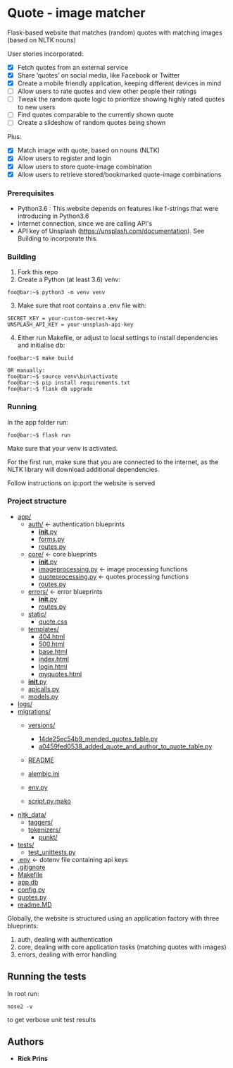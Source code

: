 # Quote - image matcher

Flask-based website that matches (random) quotes with matching images (based on NLTK nouns)

User stories incorporated:
- [x] Fetch quotes from an external service 
- [x] Share ‘quotes’ on social media, like Facebook or Twitter
- [x] Create a mobile friendly application, keeping different devices in mind
- [ ] Allow users to rate quotes and view other people their ratings
- [ ] Tweak the random quote logic to prioritize showing highly rated quotes to new users
- [ ] Find quotes comparable to the currently shown quote
- [ ] Create a slideshow of random quotes being shown

Plus:
- [x] Match image with quote, based on nouns (NLTK)
- [x] Allow users to register and login
- [x] Allow users to store quote-image combination
- [x] Allow users to retrieve stored/bookmarked quote-image combinations

### Prerequisites

- Python3.6 : This website depends on features like f-strings that were introducing in Python3.6
- Internet connection, since we are calling API's
- API key of Unsplash (https://unsplash.com/documentation). See Building to incorporate this.

### Building

1. Fork this repo
2. Create a Python (at least 3.6) venv:

```
foo@bar:~$ python3 -m venv venv
```

3. Make sure that root contains a .env file with:

```
SECRET_KEY = your-custom-secret-key
UNSPLASH_API_KEY = your-unsplash-api-key

```

4. Either run Makefile, or adjust to local settings to install dependencies and initialise db:

```
foo@bar:~$ make build

OR manually:
foo@bar:~$ source venv\bin\activate
foo@bar:~$ pip install requirements.txt
foo@bar:~$ flask db upgrade
```

### Running

In the app folder run:

```
foo@bar:~$ flask run
```
Make sure that your venv is activated.

For the first run, make sure that you are connected to the internet, as the NLTK library will download additional dependencies.

Follow instructions on ip:port the website is served

### Project structure


* [app/](//tree/master/quote/app)
  * [auth/](//tree/master/quote/app/auth) &larr; authentication blueprints
    * [__init__.py](//tree/master/quote/app/auth/__init__.py)
    * [forms.py](//tree/master/quote/app/auth/forms.py)
    * [routes.py](//tree/master/quote/app/auth/routes.py)
  * [core/](//tree/master/quote/app/core) &larr; core blueprints
    * [__init__.py](//tree/master/quote/app/core/__init__.py)
    * [imageprocessing.py](//tree/master/quote/app/core/imageprocessing.py)  &larr; image processing functions
    * [quoteprocessing.py](//tree/master/quote/app/core/quoteprocessing.py)  &larr; quotes processing functions
    * [routes.py](//tree/master/quote/app/core/routes.py)
  * [errors/](//tree/master/quote/app/errors) &larr; error blueprints
    * [__init__.py](//tree/master/quote/app/errors/__init__.py)
    * [routes.py](//tree/master/quote/app/errors/routes.py)
  * [static/](//tree/master/quote/app/static)
    * [quote.css](//tree/master/quote/app/static/quote.css)
  * [templates/](//tree/master/quote/app/templates)
    * [404.html](//tree/master/quote/app/templates/404.html)
    * [500.html](//tree/master/quote/app/templates/500.html)
    * [base.html](//tree/master/quote/app/templates/base.html)
    * [index.html](//tree/master/quote/app/templates/index.html)
    * [login.html](//tree/master/quote/app/templates/login.html)
    * [myquotes.html](//tree/master/quote/app/templates/myquotes.html)
  * [__init__.py](//tree/master/quote/app/__init__.py)
  * [apicalls.py](//tree/master/quote/app/apicalls.py)
  * [models.py](//tree/master/quote/app/models.py)
* [logs/](//tree/master/quote/logs)
* [migrations/](//tree/master/quote/migrations)
  * [versions/](//tree/master/quote/migrations/versions)
    
    * [14de25ec54b9_mended_quotes_table.py](//tree/master/quote/migrations/versions/14de25ec54b9_mended_quotes_table.py)
    * [a0459fed0538_added_quote_and_author_to_quote_table.py](//tree/master/quote/migrations/versions/a0459fed0538_added_quote_and_author_to_quote_table.py)
  * [README](//tree/master/quote/migrations/README)
  * [alembic.ini](//tree/master/quote/migrations/alembic.ini)
  * [env.py](//tree/master/quote/migrations/env.py)
  * [script.py.mako](//tree/master/quote/migrations/script.py.mako)
* [nltk_data/](//tree/master/quote/nltk_data)
  * [taggers/](//tree/master/quote/nltk_data/taggers)
  * [tokenizers/](//tree/master/quote/nltk_data/tokenizers)
    * [punkt/](//tree/master/quote/nltk_data/tokenizers/punkt)
* [tests/](//tree/master/quote/tests)
  * [test_unittests.py](//tree/master/quote/tests/test_unittests.py)
* [.env](//tree/master/quote/.env) &larr; dotenv file containing api keys
* [.gitignore](//tree/master/quote/.gitignore)
* [Makefile](//tree/master/quote/Makefile)
* [app.db](//tree/master/quote/app.db)
* [config.py](//tree/master/quote/config.py)
* [quotes.py](//tree/master/quote/quotes.py)
* [readme.MD](//tree/master/quote/readme.MD)



Globally, the website is structured using an application factory with three blueprints:

1. auth, dealing with authentication
2. core, dealing with core application tasks (matching quotes with images)
3. errors, dealing with error handling

## Running the tests

In root run:

```
nose2 -v
```

to get verbose unit test results

## Authors

- **Rick Prins**
